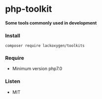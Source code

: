 # php-toolkit

#### Some tools commonly used in development

### Install

```
composer require lackoxygen/toolkits
```

### Require

- Minimum version php7.0

### Listen

- MIT